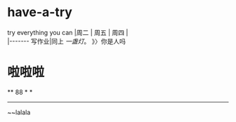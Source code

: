 # have-a-try
try everything you can
|周二 | 周五 | 周四 |  
|-------
写作业|同上 *一盏灯*。   》〉你是人吗
# 啦啦啦



** 88 * *
***
~~lalala
